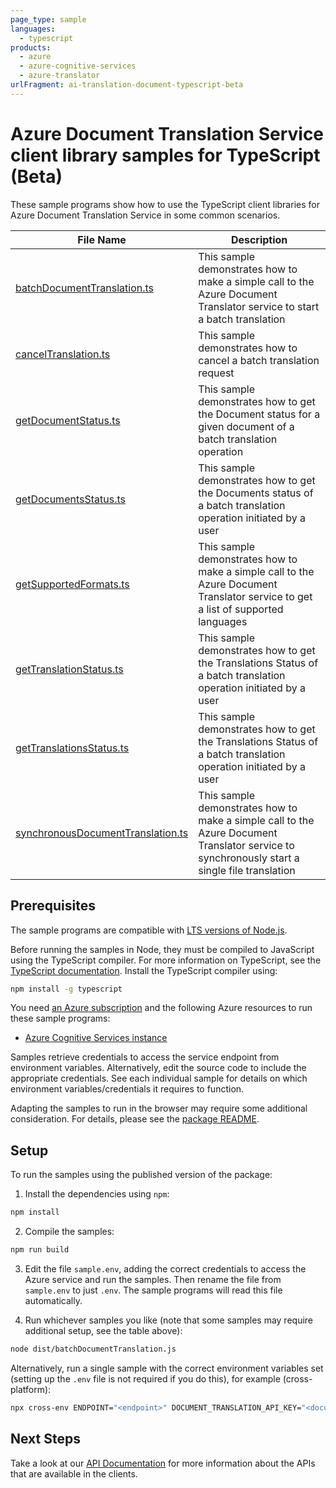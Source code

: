 ```yaml
---
page_type: sample
languages:
  - typescript
products:
  - azure
  - azure-cognitive-services
  - azure-translator
urlFragment: ai-translation-document-typescript-beta
---
```


# Azure Document Translation Service client library samples for TypeScript (Beta)

These sample programs show how to use the TypeScript client libraries for Azure Document Translation Service in some common scenarios.

| **File Name**                                                       | **Description**                                                                                                                              |
| ------------------------------------------------------------------- | -------------------------------------------------------------------------------------------------------------------------------------------- |
| [batchDocumentTranslation.ts][batchdocumenttranslation]             | This sample demonstrates how to make a simple call to the Azure Document Translator service to start a batch translation                     |
| [cancelTranslation.ts][canceltranslation]                           | This sample demonstrates how to cancel a batch translation request                                                                           |
| [getDocumentStatus.ts][getdocumentstatus]                           | This sample demonstrates how to get the Document status for a given document of a batch translation operation                                |
| [getDocumentsStatus.ts][getdocumentsstatus]                         | This sample demonstrates how to get the Documents status of a batch translation operation initiated by a user                                |
| [getSupportedFormats.ts][getsupportedformats]                       | This sample demonstrates how to make a simple call to the Azure Document Translator service to get a list of supported languages             |
| [getTranslationStatus.ts][gettranslationstatus]                     | This sample demonstrates how to get the Translations Status of a batch translation operation initiated by a user                             |
| [getTranslationsStatus.ts][gettranslationsstatus]                   | This sample demonstrates how to get the Translations Status of a batch translation operation initiated by a user                             |
| [synchronousDocumentTranslation.ts][synchronousdocumenttranslation] | This sample demonstrates how to make a simple call to the Azure Document Translator service to synchronously start a single file translation |

## Prerequisites

The sample programs are compatible with [LTS versions of Node.js](https://github.com/nodejs/release#release-schedule).

Before running the samples in Node, they must be compiled to JavaScript using the TypeScript compiler. For more information on TypeScript, see the [TypeScript documentation][typescript]. Install the TypeScript compiler using:

```bash
npm install -g typescript
```

You need [an Azure subscription][freesub] and the following Azure resources to run these sample programs:

- [Azure Cognitive Services instance][createinstance_azurecognitiveservicesinstance]

Samples retrieve credentials to access the service endpoint from environment variables. Alternatively, edit the source code to include the appropriate credentials. See each individual sample for details on which environment variables/credentials it requires to function.

Adapting the samples to run in the browser may require some additional consideration. For details, please see the [package README][package].

## Setup

To run the samples using the published version of the package:

1. Install the dependencies using `npm`:

```bash
npm install
```

2. Compile the samples:

```bash
npm run build
```

3. Edit the file `sample.env`, adding the correct credentials to access the Azure service and run the samples. Then rename the file from `sample.env` to just `.env`. The sample programs will read this file automatically.

4. Run whichever samples you like (note that some samples may require additional setup, see the table above):

```bash
node dist/batchDocumentTranslation.js
```

Alternatively, run a single sample with the correct environment variables set (setting up the `.env` file is not required if you do this), for example (cross-platform):

```bash
npx cross-env ENDPOINT="<endpoint>" DOCUMENT_TRANSLATION_API_KEY="<document translation api key>" node dist/batchDocumentTranslation.js
```

## Next Steps

Take a look at our [API Documentation][apiref] for more information about the APIs that are available in the clients.

[batchdocumenttranslation]: https://github.com/Azure/azure-sdk-for-js/blob/main/sdk/translation/ai-translation-document-rest/samples/v1-beta/typescript/src/batchDocumentTranslation.ts
[canceltranslation]: https://github.com/Azure/azure-sdk-for-js/blob/main/sdk/translation/ai-translation-document-rest/samples/v1-beta/typescript/src/cancelTranslation.ts
[getdocumentstatus]: https://github.com/Azure/azure-sdk-for-js/blob/main/sdk/translation/ai-translation-document-rest/samples/v1-beta/typescript/src/getDocumentStatus.ts
[getdocumentsstatus]: https://github.com/Azure/azure-sdk-for-js/blob/main/sdk/translation/ai-translation-document-rest/samples/v1-beta/typescript/src/getDocumentsStatus.ts
[getsupportedformats]: https://github.com/Azure/azure-sdk-for-js/blob/main/sdk/translation/ai-translation-document-rest/samples/v1-beta/typescript/src/getSupportedFormats.ts
[gettranslationstatus]: https://github.com/Azure/azure-sdk-for-js/blob/main/sdk/translation/ai-translation-document-rest/samples/v1-beta/typescript/src/getTranslationStatus.ts
[gettranslationsstatus]: https://github.com/Azure/azure-sdk-for-js/blob/main/sdk/translation/ai-translation-document-rest/samples/v1-beta/typescript/src/getTranslationsStatus.ts
[synchronousdocumenttranslation]: https://github.com/Azure/azure-sdk-for-js/blob/main/sdk/translation/ai-translation-document-rest/samples/v1-beta/typescript/src/synchronousDocumentTranslation.ts
[apiref]: https://learn.microsoft.com/azure/ai-services/translator/document-translation/overview
[freesub]: https://azure.microsoft.com/free/
[createinstance_azurecognitiveservicesinstance]: https://docs.microsoft.com/azure/cognitive-services/cognitive-services-apis-create-account
[package]: https://github.com/Azure/azure-sdk-for-js/tree/main/sdk/translation/ai-translation-document-rest/README.md
[typescript]: https://www.typescriptlang.org/docs/home.html
